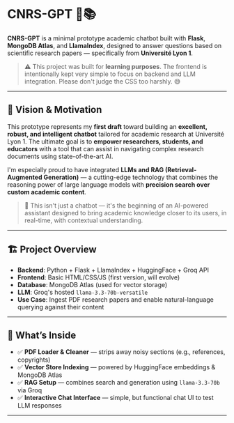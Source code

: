 # CNRS-GPT 🧠📚

**CNRS-GPT** is a minimal prototype academic chatbot built with **Flask**, **MongoDB Atlas**, and **LlamaIndex**, designed to answer questions based on scientific research papers — specifically from **Université Lyon 1**.

> ⚠️ This project was built for **learning purposes**. The frontend is intentionally kept very simple to focus on backend and LLM integration. Please don't judge the CSS too harshly. 😅

---

## 🌟 Vision & Motivation

This prototype represents my **first draft** toward building an **excellent, robust, and intelligent chatbot** tailored for academic research at Université Lyon 1. The ultimate goal is to **empower researchers, students, and educators** with a tool that can assist in navigating complex research documents using state-of-the-art AI.

I'm especially proud to have integrated **LLMs and RAG (Retrieval-Augmented Generation)** — a cutting-edge technology that combines the reasoning power of large language models with **precision search over custom academic content**.

> 🧠 This isn't just a chatbot — it's the beginning of an AI-powered assistant designed to bring academic knowledge closer to its users, in real-time, with contextual understanding.

---

## 🏗️ Project Overview

- **Backend**: Python + Flask + LlamaIndex + HuggingFace + Groq API  
- **Frontend**: Basic HTML/CSS/JS (first version, will evolve)  
- **Database**: MongoDB Atlas (used for vector storage)  
- **LLM**: Groq's hosted `llama-3.3-70b-versatile`  
- **Use Case**: Ingest PDF research papers and enable natural-language querying against their content

---

## 🧠 What’s Inside

- ✅ **PDF Loader & Cleaner** — strips away noisy sections (e.g., references, copyrights)
- ✅ **Vector Store Indexing** — powered by HuggingFace embeddings & MongoDB Atlas
- ✅ **RAG Setup** — combines search and generation using `llama-3.3-70b` via Groq
- ✅ **Interactive Chat Interface** — simple, but functional chat UI to test LLM responses

---


